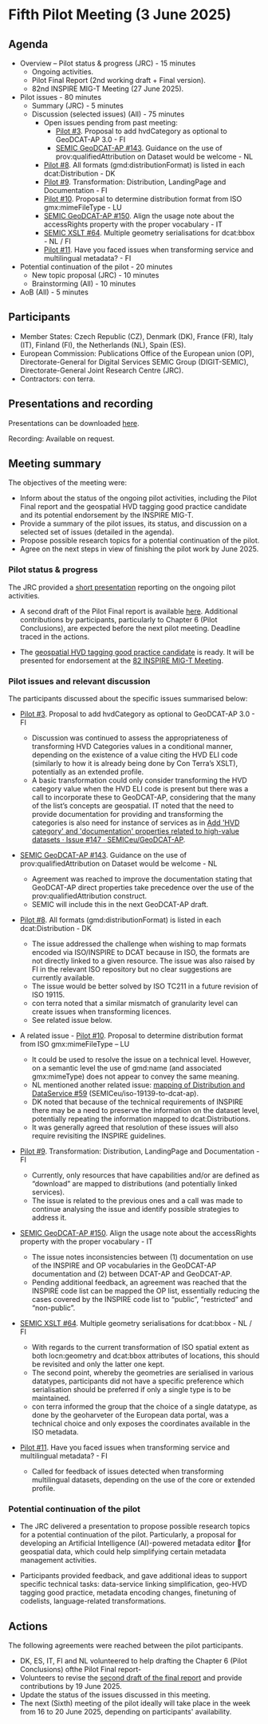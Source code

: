 # Fifth Pilot Meeting (3 June 2025)

## Agenda

* Overview – Pilot status & progress (JRC) - 15 minutes
    * Ongoing activities.
    * Pilot Final Report (2nd working draft + Final version).
    * 82nd INSPIRE MIG-T Meeting (27 June 2025).
* Pilot issues - 80 minutes
    *	Summary (JRC) - 5 minutes
    * Discussion (selected issues) (All) - 75 minutes
        * Open issues pending from past meeting:
            * [Pilot #3](https://github.com/INSPIRE-MIF/GeoDCAT-AP-pilot/issues/3). Proposal to add hvdCategory as optional to GeoDCAT-AP 3.0 - FI
            * [SEMIC GeoDCAT-AP #143](https://github.com/SEMICeu/GeoDCAT-AP/issues/143). Guidance on the use of prov:qualifiedAttribution on Dataset would be welcome - NL 
        * [Pilot #8](https://github.com/INSPIRE-MIF/GeoDCAT-AP-pilot/issues/8). All formats (gmd:distributionFormat) is listed in each dcat:Distribution - DK
        * [Pilot #9](https://github.com/INSPIRE-MIF/GeoDCAT-AP-pilot/issues/9). Transformation: Distribution, LandingPage and Documentation - FI
        * [Pilot #10](https://github.com/INSPIRE-MIF/GeoDCAT-AP-pilot/issues/10). Proposal to determine distribution format from ISO gmx:mimeFileType - LU
        * [SEMIC GeoDCAT-AP #150](https://github.com/SEMICeu/GeoDCAT-AP/issues/150). Align the usage note about the accessRights property with the proper vocabulary - IT
        * [SEMIC XSLT #64](https://github.com/SEMICeu/iso-19139-to-dcat-ap/issues/64). Multiple geometry serialisations for dcat:bbox - NL / FI
        * [Pilot #11](https://github.com/INSPIRE-MIF/GeoDCAT-AP-pilot/issues/11). Have you faced issues when transforming service and multilingual metadata? - FI
*	Potential continuation of the pilot - 20 minutes
    * New topic proposal (JRC) - 10 minutes
    * Brainstorming (All) - 10 minutes
* AoB (All) - 5 minutes

## Participants

* Member States: Czech Republic (CZ), Denmark (DK), France (FR), Italy (IT), Finland (FI), the Netherlands (NL), Spain (ES).
* European Commission: Publications Office of the European union (OP), Directorate-General for Digital Services SEMIC Group (DIGIT-SEMIC), Directorate-General Joint Research Centre (JRC).
* Contractors: con terra.

## Presentations and recording

Presentations can be downloaded [here](https://github.com/INSPIRE-MIF/GeoDCAT-AP-pilot/tree/main/meetings/2025-06-03/presentations).

Recording: Available on request. 

## Meeting summary

The objectives of the meeting were:
* Inform about the status of the ongoing pilot activities, including the Pilot Final report and the geospatial HVD tagging good practice candidate and its potential endorsement by the INSPIRE MIG-T.
* Provide a summary of the pilot issues, its status, and discussion on a selected set of issues (detailed in the agenda).
* Propose possible research topics for a potential continuation of the pilot.
* Agree on the next steps in view of finishing the pilot work by June 2025. 

### Pilot status & progress	

The JRC provided a [short presentation](https://github.com/INSPIRE-MIF/GeoDCAT-AP-pilot/blob/main/meetings/2025-06-03/presentations/20250603_01_GeoDCAT-AP_Pilot-00_Overview-JRC.pptx) reporting on the ongoing pilot activities.

* A second draft of the Pilot Final report is available [here](https://github.com/INSPIRE-MIF/GeoDCAT-AP-pilot/tree/main/final-report).
Additional contributions by participants, particularly to Chapter 6 (Pilot Conclusions), are expected before the next pilot meeting. Deadline traced in the actions.

* The [geospatial HVD tagging good practice candidate](https://github.com/INSPIRE-MIF/GeoDCAT-AP-pilot/tree/main/good-practices/hvd-tagging) is ready. It will be presented for endorsement at the [82 INSPIRE MIG-T Meeting](https://wikis.ec.europa.eu/spaces/InspireMIG/pages/177046460/82nd+MIG-T+meeting+2025-06-27).

### Pilot issues and relevant discussion	

The participants discussed about the specific issues summarised below:

* [Pilot #3](https://github.com/INSPIRE-MIF/GeoDCAT-AP-pilot/issues/3). Proposal to add hvdCategory as optional to GeoDCAT-AP 3.0 - FI
    * Discussion was continued to assess the appropriateness of transforming HVD Categories values in a conditional manner, depending on the existence of a value citing the HVD ELI code (similarly to how it is already being done by Con Terra’s XSLT), potentially as an extended profile.
    * A basic transformation could only consider transforming the HVD category value when the HVD ELI code is present but there was a call to incorporate these to GeoDCAT-AP, considering that the many of the list’s concepts are geospatial. IT noted that the need to provide documentation for providing and transforming the categories is also need for instance of services as in [Add 'HVD category' and 'documentation' properties related to high-value datasets · Issue #147 · SEMICeu/GeoDCAT-AP](https://github.com/SEMICeu/GeoDCAT-AP/issues/147).

* [SEMIC GeoDCAT-AP #143](https://github.com/SEMICeu/GeoDCAT-AP/issues/143). Guidance on the use of prov:qualifiedAttribution on Dataset would be welcome - NL
    * Agreement was reached to improve the documentation stating that GeoDCAT-AP direct properties take precedence over the use of the prov:qualifiedAttribution construct.
    * SEMIC will include this in the next GeoDCAT-AP draft.
      
* [Pilot #8](https://github.com/INSPIRE-MIF/GeoDCAT-AP-pilot/issues/8). All formats (gmd:distributionFormat) is listed in each dcat:Distribution - DK
    * The issue addressed the challenge when wishing to map formats encoded via ISO/INSPIRE to DCAT because in ISO, the formats are not directly linked to a given resource. The issue was also raised by FI in the relevant ISO repository but no clear suggestions are currently available.
    * The issue would be better solved by ISO TC211 in a future revision of ISO 19115.
    * con terra noted that a similar mismatch of granularity level can create issues when transforming licences.
    * See related issue below.

* A related issue - [Pilot #10](https://github.com/INSPIRE-MIF/GeoDCAT-AP-pilot/issues/10). Proposal to determine distribution format from ISO gmx:mimeFileType – LU
    * It could be used to resolve the issue on a technical level. However, on a semantic level the use of gmd:name (and associated gmx:mimeType) does not appear to convey the same meaning.
    * NL mentioned another related issue: [mapping of Distribution and DataService #59](https://github.com/SEMICeu/iso-19139-to-dcat-ap/issues/59) (SEMICeu/iso-19139-to-dcat-ap).
    * DK noted that because of the technical requirements of INSPIRE there may be a need to preserve the information on the dataset level, potentially repeating the information mapped to dcat:Distributions.
    * It was generally agreed that resolution of these issues will also require revisiting the INSPIRE guidelines.
  
* [Pilot #9](https://github.com/INSPIRE-MIF/GeoDCAT-AP-pilot/issues/9). Transformation: Distribution, LandingPage and Documentation - FI
    * Currently, only resources that have capabilities and/or are defined as “download” are mapped to distributions (and potentially linked services).
    * The issue is related to the previous ones and a call was made to continue analysing the issue and identify possible strategies to address it.

* [SEMIC GeoDCAT-AP #150](https://github.com/SEMICeu/GeoDCAT-AP/issues/150). Align the usage note about the accessRights property with the proper vocabulary - IT
    * The issue notes inconsistencies between (1) documentation on use of the INSPIRE and OP vocabularies in the GeoDCAT-AP documentation and (2) between DCAT-AP and GeoDCAT-AP.
    * Pending additional feedback, an agreement was reached that the INSPIRE code list can be mapped the OP list, essentially reducing the cases covered by the INSPIRE code list to “public”, “restricted” and “non-public”.

* [SEMIC XSLT #64](https://github.com/SEMICeu/iso-19139-to-dcat-ap/issues/64). Multiple geometry serialisations for dcat:bbox - NL / FI
    * With regards to the current transformation of ISO spatial extent as both locn:geometry and dcat:bbox attributes of locations, this should be revisited and only the latter one kept.
    * The second point, whereby the geometries are serialised in various datatypes, participants did not have a specific preference which serialisation should be preferred if only a single type is to be maintained.
    * con terra informed the group that the choice of a single datatype, as done by the geoharveter of the European data portal, was a technical choice and only exposes the coordinates available in the ISO metadata. 

* [Pilot #11](https://github.com/INSPIRE-MIF/GeoDCAT-AP-pilot/issues/11). Have you faced issues when transforming service and multilingual metadata? - FI
    * Called for feedback of issues detected when transforming multilingual datasets, depending on the use of the core or extended profile. 

### Potential continuation of the pilot

* The JRC delivered a presentation to propose possible research topics for a potential continuation of the pilot. Particularly, a proposal for developing an Artificial Intelligence (AI)-powered metadata editor for geospatial data, which could help simplifying certain metadata management activities.
  
* Participants provided feedback, and gave additional ideas to support specific technical tasks: data-service linking simplification, geo-HVD tagging good practice, metadata encoding changes,                finetuning of codelists, language-related transformations.

## Actions

The following agreements were reached between the pilot participants.
* DK, ES, IT, FI and NL volunteered to help drafting the Chapter 6 (Pilot Conclusions) ofthe Pilot Final report-
* Volunteers to revise the [second draft of the final report](https://github.com/INSPIRE-MIF/GeoDCAT-AP-pilot/tree/main/final-report) and provide contributions by 19 June 2025.
* Update the status of the issues discussed in this meeting.
* The next (Sixth) meeting of the pilot ideally will take place in the week from 16 to 20 June 2025, depending on participants' availability.
